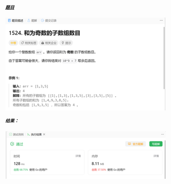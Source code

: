 ##### [题目](https://leetcode.cn/problems/number-of-sub-arrays-with-odd-sum/)
![pic](img.png)
##### 结果：
![pic](result.png)